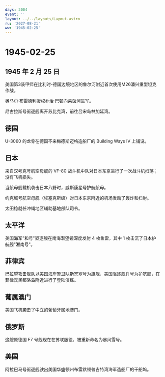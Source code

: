 ```yaml
---
days: 2004
event: ''
layout: ../../layouts/Layout.astro
ru: '2027-08-21'
ww: '1945-02-25'
---
```


# 1945-02-25

## 1945 年 2 月 25 日

美国第3装甲师在比利时-德国边境地区的鲁尔河附近首次使用M26潘兴重型坦克作战。

奥马尔·布雷德利授权乔治·巴顿向莱茵河进军。

尼古拉斯号驱逐舰离开苏比克湾，前往吕宋岛林加延湾。

## 德国

U-3060 的龙骨在德国不来梅德斯迈格造船厂的 Building Ways IV 上铺设。

## 日本

来自汉考克号航空母舰的 VF-80
战斗机中队对日本东京进行了一次战斗机扫荡；没有飞机损失。

当航母舰载机袭击日本八野时，威斯康星号护航航母。

约克城号航空母舰（埃塞克斯级）对日本东京附近的机场发动了轰炸和扫射。

太田稔就任冲绳地区辅助基地部队司令。

## 太平洋

美国海军"和号"驱逐舰在南海潜望镜深度发射 4 枚鱼雷，其中 1
枚击沉了日本护航舰"湘南号"。

## 菲律宾

巴拉望攻击舰队以美国海岸警卫队斯宾塞号为旗舰、美国驱逐舰肖号为护航舰，在菲律宾民都洛岛附近进行了登陆演练。

## 葡属澳门

美国飞机袭击了中立的葡萄牙属地澳门。

## 俄罗斯

这艘原德国 F7 号舰现在在苏联服役，被重新命名为暴风雪号。

## 美国

阿拉巴马号驱逐舰驶出美国华盛顿州布雷默顿普吉特湾海军造船厂的干船坞。